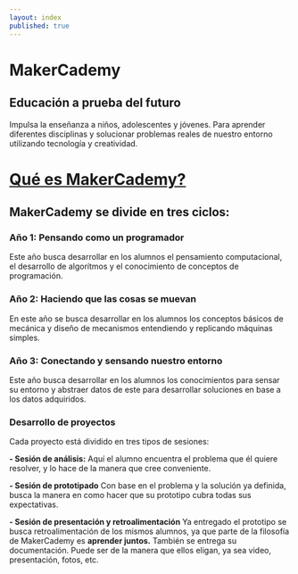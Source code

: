 ```yaml
---
layout: index
published: true
---
```


# MakerCademy

## Educación a prueba del futuro

Impulsa la enseñanza a niños, adolescentes y jóvenes. Para aprender diferentes disciplinas y solucionar problemas reales de nuestro entorno utilizando tecnología y creatividad.


# [Qué es MakerCademy?](https://makermex.github.io/Makercademy/modules/intro/makercademy/)



## MakerCademy se divide en tres ciclos:

### Año 1: Pensando como un programador

Este año busca desarrollar en los alumnos el pensamiento computacional, el desarrollo de algorítmos y el conocimiento de conceptos de programación.

### Año 2: Haciendo que las cosas se muevan
En este año se busca desarrollar en los alumnos los conceptos básicos de mecánica y diseño de mecanismos entendiendo y replicando máquinas simples.

### Año 3: Conectando y sensando nuestro entorno
Este año busca desarrollar en los alumnos los conocimientos para sensar su entorno y abstraer datos de este para desarrollar soluciones en base a los datos adquiridos.


### Desarrollo de proyectos

Cada proyecto está dividido en tres tipos de sesiones:

**- Sesión de análisis:**
Aquí el alumno encuentra el problema que él quiere resolver, y lo hace de la manera que cree conveniente.

**- Sesión de prototipado**
Con base en el problema y la solución ya definida, busca la manera en como hacer que su prototipo cubra todas sus expectativas.

**- Sesión de presentación y retroalimentación**
Ya entregado el prototipo se busca retroalimentación de los mismos alumnos, ya que parte de la filosofía de MakerCademy es **aprender juntos.** También se entrega su documentación. Puede ser de la manera que ellos eligan, ya sea video, presentación, fotos, etc.
